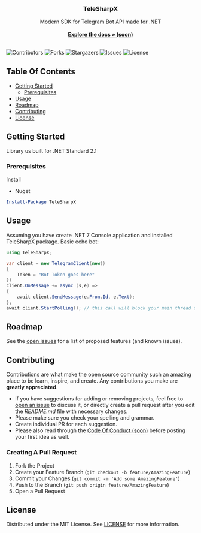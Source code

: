 <br/>
<p align="center">
  <h3 align="center">TeleSharpX</h3>

  <p align="center">
    Modern SDK for Telegram Bot API made for .NET 
    <br/>
    <br/>
    <a href="https://github.com/roxxel/TeleSharpX"><strong>Explore the docs » (soon)</strong></a>
    <br/>
    <br/>
  </p>
</p>

![Contributors](https://img.shields.io/github/contributors/roxxel/TeleSharpX?color=dark-green) ![Forks](https://img.shields.io/github/forks/roxxel/TeleSharpX?style=social) ![Stargazers](https://img.shields.io/github/stars/roxxel/TeleSharpX?style=social) ![Issues](https://img.shields.io/github/issues/roxxel/TeleSharpX) ![License](https://img.shields.io/github/license/roxxel/TeleSharpX) 

## Table Of Contents

* [Getting Started](#getting-started)
  * [Prerequisites](#prerequisites)
* [Usage](#usage)
* [Roadmap](#roadmap)
* [Contributing](#contributing)
* [License](#license)

## Getting Started

Library us built for .NET Standard 2.1


### Prerequisites

Install 

* Nuget

```powershell
Install-Package TeleSharpX
```

## Usage

Assuming you have create .NET 7 Console application and installed TeleSharpX package.
Basic echo bot:
```cs
using TeleSharpX;

var client = new TelegramClient(new()
{
    Token = "Bot Token goes here"
})
client.OnMessage += async (s,e) => 
{
    await client.SendMessage(e.From.Id, e.Text);
};
await client.StartPolling(); // this call will block your main thread until `client.StopPolling()` is called


```

## Roadmap

See the [open issues](https://github.com/roxxel/TeleSharpX/issues) for a list of proposed features (and known issues).

## Contributing

Contributions are what make the open source community such an amazing place to be learn, inspire, and create. Any contributions you make are **greatly appreciated**.
* If you have suggestions for adding or removing projects, feel free to [open an issue](https://github.com/roxxel/TeleSharpX/issues/new) to discuss it, or directly create a pull request after you edit the *README.md* file with necessary changes.
* Please make sure you check your spelling and grammar.
* Create individual PR for each suggestion.
* Please also read through the [Code Of Conduct (soon)](https://github.com/roxxel/TeleSharpX/blob/main/CODE_OF_CONDUCT.md) before posting your first idea as well.

### Creating A Pull Request

1. Fork the Project
2. Create your Feature Branch (`git checkout -b feature/AmazingFeature`)
3. Commit your Changes (`git commit -m 'Add some AmazingFeature'`)
4. Push to the Branch (`git push origin feature/AmazingFeature`)
5. Open a Pull Request

## License

Distributed under the MIT License. See [LICENSE](https://github.com/roxxel/TeleSharpX/blob/main/LICENSE.md) for more information.
